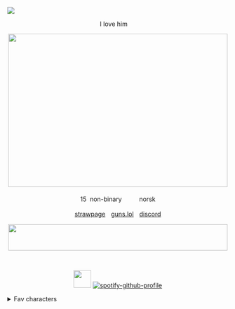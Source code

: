 ![](https://komarev.com/ghpvc/?username=MidnightMischief&color=dc143c&label=Vampires+killed)

<div align="center">
 I love him <img src="https://files.catbox.moe/oxxdl3.png" width="15" height="12"/>


‎<img src="https://github.com/user-attachments/assets/01356983-4f19-4ab2-b7d5-6c9bbedaf451" width="500" height="350"/>

15 ‎ ‎non-binary ‎ ‎ <img src="https://forestcake.carrd.co/assets/images/gallery01/38de36db.gif?v=f4645532" width="15" height="12"/>ㅤnorsk

<img src="https://gifcity.carrd.co/assets/images/gallery10/5146d312.gif?v=e3c0bc0f" width="15" height="12"/>ㅤ[strawpage](https://frostgiant.straw.page)ㅤ[guns.lol](https://guns.lol/sloanrocks)ㅤ[discord](https://discord.com/users/597154711455531018)ㅤ<img src="https://gifcity.carrd.co/assets/images/gallery10/1911edc0.gif?v=e3c0bc0f" width="15" height="12"/> 
</div>
<div align="center">
<img src="https://files.catbox.moe/9t9qpa.gif" width="500" height="60"/>

‎ 

 <img src="https://files.catbox.moe/9fa30p.gif" width="40" height="40"/> [![spotify-github-profile](https://spotify-github-profile.kittinanx.com/api/view?uid=31buv3yz5qvwdc5gfuwwzgen27qa&cover_image=true&theme=natemoo-re&show_offline=true&background_color=0d1117&interchange=false&bar_color=46423e&bar_color_cover=false)](https://github.com/kittinan/spotify-github-profile)
</div>
<details>

<summary>Fav characters</summary>


<img src="https://files.catbox.moe/9l66ns.png" width="100" height="100"/>  ‎  ‎  ‎  ‎ <img src="https://files.catbox.moe/2k00or.png" width="100" height="100"/>  ‎  ‎  ‎  ‎ <img src="https://files.catbox.moe/ma3q2y.png" width="100" height="100"/>
  ‎  ‎  ‎  ‎ <img src="https://files.catbox.moe/1jg0ey.png" width="100" height="100"/>  ‎  ‎  ‎ <img src="https://files.catbox.moe/yc1pak.png" width="100" height="100"/>  ‎  ‎  ‎ <img src="https://files.catbox.moe/0t1dmq.png" width="100" height="100"/>  <img src="https://files.catbox.moe/a0av79.png" width="100" height="100"/> 

   ‎ ‎ ‎Jim lake jr ‎ ‎  ‎ ‎  ‎ ‎  ‎ ‎  ‎ ‎ ‎‎‎‎ ‎ ‎  ‎ ‎ ‎ ‎ Venture ‎ ‎  ‎ ‎  ‎ ‎ ‎ ‎ ‎  ‎ ‎ Glamrock freddy ‎ ‎  ‎ ‎  ‎ ‎ ‎  ‎ ‎  ‎ ‎ Monty ‎ ‎  ‎ ‎  ‎ ‎  ‎ ‎  ‎ ‎  ‎ ‎  ‎ ‎  ‎  ‎  ‎  ‎  ‎  ‎Beast boy ‎  ‎  ‎  ‎  ‎  ‎  ‎  ‎  ‎ Loki
</details>
